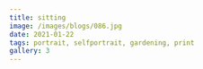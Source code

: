 ```yaml
---
title: sitting
image: /images/blogs/086.jpg
date: 2021-01-22
tags: portrait, selfportrait, gardening, print
gallery: 3
---
```

